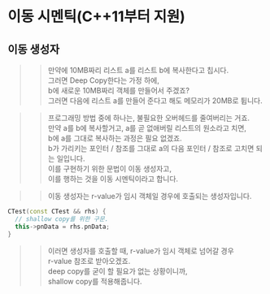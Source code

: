# 이동 시멘틱(C++11부터 지원)

## 이동 생성자

>> 만약에 10MB짜리 리스트 a를 리스트 b에 복사한다고 칩시다.  
>> 그러면 Deep Copy한다는 가정 하에,  
>> b에 새로운 10MB짜리 객체를 만들어서 주겠죠?  
>> 그러면 다음에 리스트 a를 만들어 준다고 해도 메모리가 20MB로 튑니다.  

>> 프로그래밍 방법 중에 하나는, 불필요한 오버헤드를 줄여버리는 거죠.  
>> 만약 a를 b에 복사할거고, a를 곧 없애버릴 리스트의 원소라고 치면,  
>> b에 a를 그대로 복사하는 과정은 필요 없겠죠.  
>> b가 가리키는 포인터 / 참조를 그대로 a의 다음 포인터 / 참조로 고치면 되는 일입니다.  
>> 이를 구현하기 위한 문법이 이동 생성자고,  
>> 이를 행하는 것을 이동 시멘틱이라고 합니다.  


>> 이동 생성자는 r-value가 임시 객체일 경우에 호출되는 생성자입니다.  

```C++
CTest(const CTest && rhs) {
  // shallow copy를 위한 구문.
  this->pnData = rhs.pnData;
}
```
>> 이러면 생성자를 호출할 때, r-value가 임시 객체로 넘어갈 경우  
>> r-value 참조로 받아오겠죠.  
>> deep copy를 굳이 할 필요가 없는 상황이니까,  
>> shallow copy를 적용해줍니다.  
